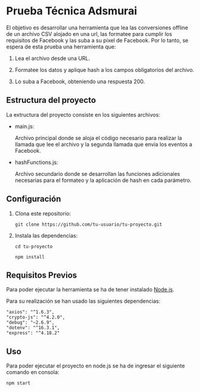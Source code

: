 # Prueba Técnica Adsmurai

El objetivo es desarrollar una herramienta que lea las conversiones offline de un archivo CSV alojado en una url, las formatee para cumplir los requisitos de Facebook y las suba a su píxel de Facebook. Por lo tanto, se espera de esta prueba una herramienta que:

1. Lea el archivo desde una URL.
2. Formatee los datos y aplique hash a los campos obligatorios del archivo.

3. Lo suba a Facebook, obteniendo una respuesta 200.


## Estructura del proyecto

La extructura del proyecto consiste en los siguientes archivos:

- main.js:

    Archivo principal donde se aloja el código necesario para realizar la llamada que lee el archivo y la segunda llamada que envía los eventos a Facebook.

- hashFunctions.js: 

    Archivo secundario donde se desarrollan las funciones adicionales necesarias para el formateo y la aplicación de hash en cada parámetro.

## Configuración

1. Clona este repositorio:

    ```git clone https://github.com/tu-usuario/tu-proyecto.git```

2. Instala las dependencias:

    ```cd tu-proyecto```

    ```npm install```

## Requisitos Previos

Para poder ejecutar la herramienta se ha de tener instalado [Node.js](https://nodejs.org/).

Para su realización se han usado las siguientes dependencias: 

    "axios": "^1.6.3",
    "crypto-js": "^4.2.0",
    "debug": "~2.6.9",
    "dotenv": "^16.3.1",
    "express": "^4.18.2" 


## Uso

Para poder ejecutar el proyecto en node.js se ha de ingresar el siguiente comando en consola:

```npm start```









